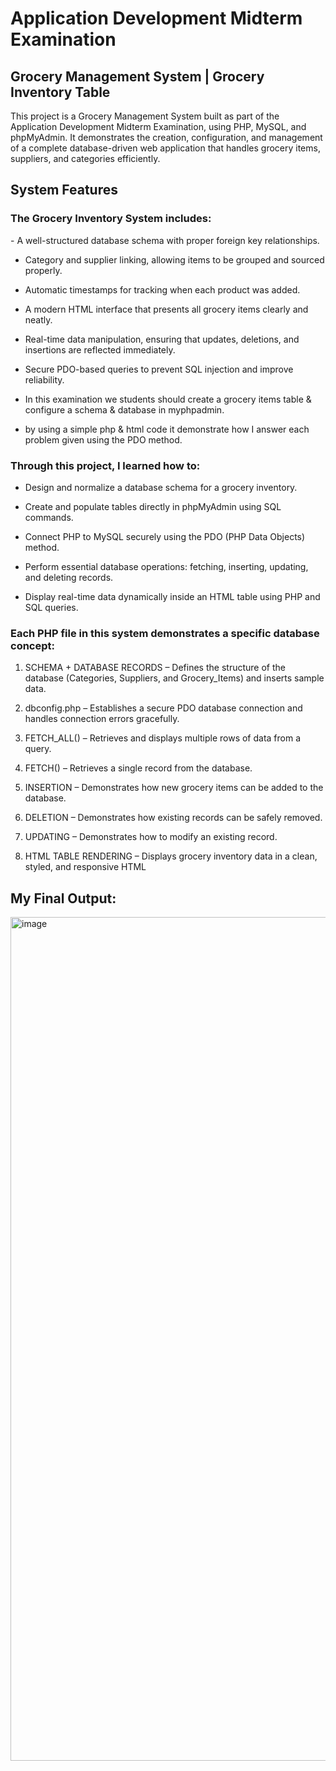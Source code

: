 <h1>Application Development Midterm Examination</h1>

<h2>Grocery Management System | Grocery Inventory Table</h2>

This project is a Grocery Management System built as part of the Application Development Midterm Examination, using PHP, MySQL, and phpMyAdmin.
It demonstrates the creation, configuration, and management of a complete database-driven web application that handles grocery items, suppliers, and categories efficiently.


<h2>System Features</h2>

<h3>The Grocery Inventory System includes:</h3>
- A well-structured database schema with proper foreign key relationships.

- Category and supplier linking, allowing items to be grouped and sourced properly.

- Automatic timestamps for tracking when each product was added.

- A modern HTML interface that presents all grocery items clearly and neatly.

- Real-time data manipulation, ensuring that updates, deletions, and insertions are reflected immediately.

- Secure PDO-based queries to prevent SQL injection and improve reliability.

- In this examination we students should create a grocery items table & configure a schema & database in myphpadmin. 

- by using a simple php & html code it demonstrate how I answer each problem given using the PDO method.
  
<h3>Through this project, I learned how to:</h3>

- Design and normalize a database schema for a grocery inventory.

- Create and populate tables directly in phpMyAdmin using SQL commands.

- Connect PHP to MySQL securely using the PDO (PHP Data Objects) method.

- Perform essential database operations: fetching, inserting, updating, and deleting records.

- Display real-time data dynamically inside an HTML table using PHP and SQL queries.
  
<h3>Each PHP file in this system demonstrates a specific database concept:</h3>

1. SCHEMA + DATABASE RECORDS – Defines the structure of the database (Categories, Suppliers, and Grocery_Items) and inserts sample data.

2. dbconfig.php – Establishes a secure PDO database connection and handles connection errors gracefully.

3. FETCH_ALL() – Retrieves and displays multiple rows of data from a query.

4. FETCH() – Retrieves a single record from the database.

5. INSERTION – Demonstrates how new grocery items can be added to the database.

6. DELETION – Demonstrates how existing records can be safely removed.

7. UPDATING – Demonstrates how to modify an existing record.

8. HTML TABLE RENDERING – Displays grocery inventory data in a clean, styled, and responsive HTML


<h2>My Final Output:</h2>
<img width="2543" height="1350" alt="image" src="https://github.com/user-attachments/assets/cc2ecb53-0bad-4499-9e17-89409f227557" />
